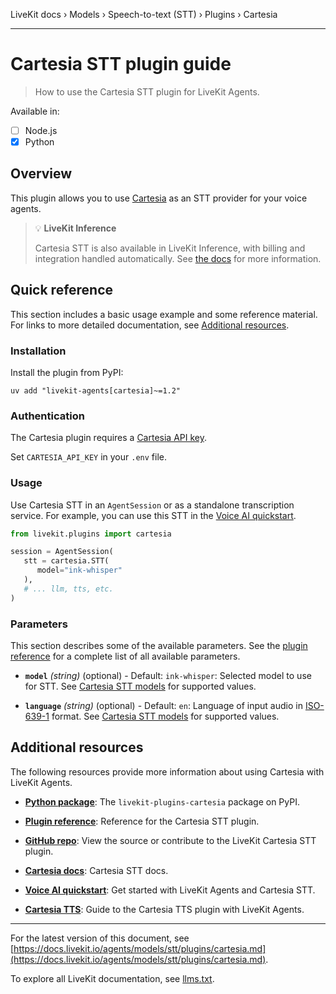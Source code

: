 LiveKit docs › Models › Speech-to-text (STT) › Plugins › Cartesia

---

# Cartesia STT plugin guide

> How to use the Cartesia STT plugin for LiveKit Agents.

Available in:
- [ ] Node.js
- [x] Python

## Overview

This plugin allows you to use [Cartesia](https://www.cartesia.ai/) as an STT provider for your voice agents.

> 💡 **LiveKit Inference**
> 
> Cartesia STT is also available in LiveKit Inference, with billing and integration handled automatically. See [the docs](https://docs.livekit.io/agents/models/stt/inference/cartesia.md) for more information.

## Quick reference

This section includes a basic usage example and some reference material. For links to more detailed documentation, see [Additional resources](#additional-resources).

### Installation

Install the plugin from PyPI:

```shell
uv add "livekit-agents[cartesia]~=1.2"

```

### Authentication

The Cartesia plugin requires a [Cartesia API key](https://play.cartesia.ai/keys).

Set `CARTESIA_API_KEY` in your `.env` file.

### Usage

Use Cartesia STT in an `AgentSession` or as a standalone transcription service. For example, you can use this STT in the [Voice AI quickstart](https://docs.livekit.io/agents/start/voice-ai.md).

```python
from livekit.plugins import cartesia

session = AgentSession(
   stt = cartesia.STT(
      model="ink-whisper"
   ),
   # ... llm, tts, etc.
)

```

### Parameters

This section describes some of the available parameters. See the [plugin reference](https://docs.livekit.io/reference/python/v1/livekit/plugins/cartesia/index.html.md#livekit.plugins.cartesia.STT) for a complete list of all available parameters.

- **`model`** _(string)_ (optional) - Default: `ink-whisper`: Selected model to use for STT. See [Cartesia STT models](https://docs.cartesia.ai/build-with-cartesia/models/stt) for supported values.

- **`language`** _(string)_ (optional) - Default: `en`: Language of input audio in [ISO-639-1](https://en.wikipedia.org/wiki/List_of_ISO_639_language_codes) format. See [Cartesia STT models](https://docs.cartesia.ai/build-with-cartesia/models/stt) for supported values.

## Additional resources

The following resources provide more information about using Cartesia with LiveKit Agents.

- **[Python package](https://pypi.org/project/livekit-plugins-cartesia/)**: The `livekit-plugins-cartesia` package on PyPI.

- **[Plugin reference](https://docs.livekit.io/reference/python/v1/livekit/plugins/cartesia/index.html.md#livekit.plugins.cartesia.STT)**: Reference for the Cartesia STT plugin.

- **[GitHub repo](https://github.com/livekit/agents/tree/main/livekit-plugins/livekit-plugins-cartesia)**: View the source or contribute to the LiveKit Cartesia STT plugin.

- **[Cartesia docs](https://docs.cartesia.ai/build-with-cartesia/models/stt)**: Cartesia STT docs.

- **[Voice AI quickstart](https://docs.livekit.io/agents/start/voice-ai.md)**: Get started with LiveKit Agents and Cartesia STT.

- **[Cartesia TTS](https://docs.livekit.io/agents/models/tts/plugins/cartesia.md)**: Guide to the Cartesia TTS plugin with LiveKit Agents.

---


For the latest version of this document, see [https://docs.livekit.io/agents/models/stt/plugins/cartesia.md](https://docs.livekit.io/agents/models/stt/plugins/cartesia.md).

To explore all LiveKit documentation, see [llms.txt](https://docs.livekit.io/llms.txt).
